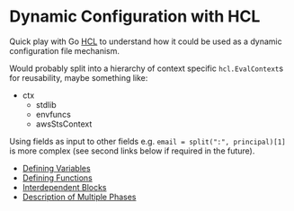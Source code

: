 # Dynamic Configuration with HCL

Quick play with Go [HCL](https://github.com/hashicorp/hcl) to understand how it could be used as a dynamic configuration 
file mechanism.

Would probably split into a hierarchy of context specific `hcl.EvalContext`s for reusability, maybe something like:
- ctx
  - stdlib
  - envfuncs
  - awsStsContext

Using fields as input to other fields e.g. `email = split(":", principal)[1]` is more complex (see second links below if
required in the future).

- [Defining Variables](https://github.com/hashicorp/hcl/blob/main/guide/go_expression_eval.rst#defining-variables)
- [Defining Functions](https://github.com/hashicorp/hcl/blob/main/guide/go_expression_eval.rst#defining-functions)
- [Interdependent Blocks](https://hcl.readthedocs.io/en/latest/go_patterns.html#interdependent-blocks)
- [Description of Multiple Phases](https://github.com/hashicorp/hcl/issues/496#issuecomment-983906130)
